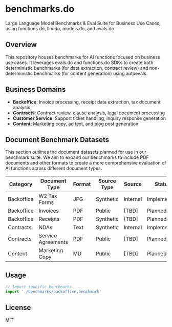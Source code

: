 # benchmarks.do

Large Language Model Benchmarks & Eval Suite for Business Use Cases, using functions.do, llm.do, models.do, and evals.do

## Overview

This repository houses benchmarks for AI functions focused on business use cases. It leverages evals.do and functions.do SDKs to create both deterministic benchmarks (for data extraction, contract review) and non-deterministic benchmarks (for content generation) using autoevals.

## Business Domains

- **Backoffice**: Invoice processing, receipt data extraction, tax document analysis
- **Contracts**: Contract review, clause analysis, legal document processing
- **Customer Service**: Support ticket handling, inquiry response generation
- **Content**: Marketing copy, ad text, and blog post generation

## Document Benchmark Datasets

This section outlines the document datasets planned for use in our benchmark suite. We aim to expand our benchmarks to include PDF documents and other formats to create a more comprehensive evaluation of AI functions across different document types.

| Category | Document Type | Format | Source Type | Source | Status |
|----------|--------------|--------|-------------|--------|--------|
| Backoffice | W2 Tax Forms | JPG | Synthetic | Internal | Implemented |
| Backoffice | Invoices | PDF | Public | [TBD] | Planned |
| Backoffice | Receipts | PDF | Synthetic | [TBD] | Planned |
| Contracts | NDAs | Text | Synthetic | Internal | Implemented |
| Contracts | Service Agreements | PDF | Public | [TBD] | Planned |
| Content | Marketing Copy | MD | Public | [TBD] | Planned |

## Usage

```typescript
// Import specific benchmarks
import './benchmarks/backoffice.benchmark'
```

## License

MIT
